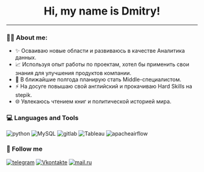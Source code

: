 
<div id="header" align="center">
    <h1>Hi, my name is Dmitry!</h1>
</div>

---

### 🧑‍💻 About me:

- :sparkles: Осваиваю новые области и развиваюсь в качестве Аналитика данных.
- :chart_with_upwards_trend: Используя опыт работы по проектам, хотел бы применить свои знания для улучшения продуктов компании.
- :rocket: В ближайшие полгода планирую стать Middle-специалистом.
- :zap: На досуге повышаю свой английский и прокачиваю Hard Skills на stepik.
- :globe_with_meridians: Увлекаюсь чтением книг и политической историей мира.


### 💻 Languages and Tools

![python](https://img.shields.io/badge/-python-090909?style=for-the-badge&logo=python&)
![MySQL](https://img.shields.io/badge/-SQL-090909?style=for-the-badge&logo=MySQL&)
![gitlab](https://img.shields.io/badge/-gitlab-090909?style=for-the-badge&logo=gitlab&)
![Tableau](https://img.shields.io/badge/-Tableau-090909?style=for-the-badge&logo=Tableau&)
![apacheairflow](https://img.shields.io/badge/-airflow-090909?style=for-the-badge&logo=apacheairflow&)

### 🤝 Follow me 

[![telegram](https://img.shields.io/badge/-telegram-090909?style=for-the-badge&logo=telegram&logoColor=)](https://t.me/Dimchikask)
[![Vkontakte](https://img.shields.io/badge/-Vkontakte-090909?style=for-the-badge&logo=Vk&logoColor=4F7DB3)](https://vk.com/dimchikask)
[![mail.ru](https://img.shields.io/badge/-mail.ru-090909?style=for-the-badge&logo=mail.ru&logoColor=00468C)](https://e.mail.ru/compose/?to=kalinindim@inbox.ru)
